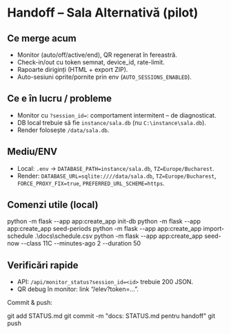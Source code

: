 # Handoff – Sala Alternativă (pilot)

## Ce merge acum
- Monitor (auto/off/active/end), QR regenerat în fereastră.
- Check-in/out cu token semnat, device_id, rate-limit.
- Rapoarte diriginți (HTML + export ZIP).
- Auto-sesiuni oprite/pornite prin env (`AUTO_SESSIONS_ENABLED`).

## Ce e în lucru / probleme
- Monitor cu `?session_id=`: comportament intermitent – de diagnosticat.
- DB local trebuie să fie `instance/sala.db` (nu `C:\instance\sala.db`).
- Render folosește `/data/sala.db`.

## Mediu/ENV
- Local: `.env` → `DATABASE_PATH=instance/sala.db`, `TZ=Europe/Bucharest`.
- Render: `DATABASE_URL=sqlite:////data/sala.db`, `TZ=Europe/Bucharest`, `FORCE_PROXY_FIX=true`, `PREFERRED_URL_SCHEME=https`.

## Comenzi utile (local)
python -m flask --app app:create_app init-db
python -m flask --app app:create_app seed-periods
python -m flask --app app:create_app import-schedule .\docs\schedule.csv
python -m flask --app app:create_app seed-now --class 11C --minutes-ago 2 --duration 50

## Verificări rapide
- API: `/api/monitor_status?session_id=<id>` trebuie 200 JSON.
- QR debug în monitor: link “/elev?token=...”.

  
Commit & push:

git add STATUS.md
git commit -m "docs: STATUS.md pentru handoff"
git push
